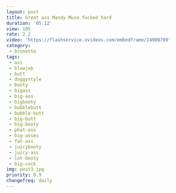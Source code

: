 ```yaml
---
layout: post
title: Great ass Mandy Muse fucked hard
duration: '05:12'
view: 105
rate: 2.2
video: 'https://flashservice.xvideos.com/embedframe/24900799'
category: 
 - brunette
tags: 
 - ass
 - blowjob
 - butt
 - doggystyle
 - booty
 - bigass
 - big-ass
 - bigbooty
 - bubblebutt
 - bubble-butt
 - big-butt
 - big-booty
 - phat-ass
 - big-asses
 - fat-ass
 - juicybooty
 - juicy-ass
 - lot-booty
 - big-cock
img: post3.jpg
priority: 0.9
changefreq: daily
---
```


